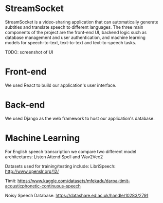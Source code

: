 # StreamSocket
StreamSocket is a video-sharing application that can automatically generate subtitles and translate speech to different languages. The three main components of the project are the front-end UI, backend logic such as database management and user authentication, and machine learning models for speech-to-text, text-to-text and text-to-speech tasks.

TODO: screenshot of UI

# Front-end
We used React to build our application's user interface.

# Back-end
We used Django as the web framework to host our application's database.

# Machine Learning
For English speech transcription we compare two different model architectures: Listen Attend Spell and Wav2Vec2

Datasets used for training/testing include:
LibriSpeech: http://www.openslr.org/12/

Timit: https://www.kaggle.com/datasets/mfekadu/darpa-timit-acousticphonetic-continuous-speech

Noisy Speech Database: https://datashare.ed.ac.uk/handle/10283/2791

